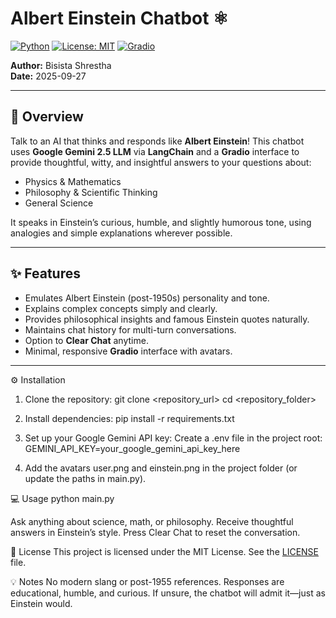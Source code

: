 # Albert Einstein Chatbot ⚛️

[![Python](https://img.shields.io/badge/python-3.9+-blue)](https://www.python.org/)
[![License: MIT](https://img.shields.io/badge/License-MIT-yellow.svg)](LICENSE)
[![Gradio](https://img.shields.io/badge/Gradio-UI-success)](https://gradio.app/)

**Author:** Bisista Shrestha  
**Date:** 2025-09-27  

---

## 🚀 Overview
Talk to an AI that thinks and responds like **Albert Einstein**! This chatbot uses **Google Gemini 2.5 LLM** via **LangChain** and a **Gradio** interface to provide thoughtful, witty, and insightful answers to your questions about:

- Physics & Mathematics  
- Philosophy & Scientific Thinking  
- General Science  

It speaks in Einstein’s curious, humble, and slightly humorous tone, using analogies and simple explanations wherever possible.

---

## ✨ Features
- Emulates Albert Einstein (post-1950s) personality and tone.  
- Explains complex concepts simply and clearly.  
- Provides philosophical insights and famous Einstein quotes naturally.  
- Maintains chat history for multi-turn conversations.  
- Option to **Clear Chat** anytime.  
- Minimal, responsive **Gradio** interface with avatars.  

---
⚙️ Installation

1. Clone the repository:
git clone <repository_url>
cd <repository_folder>

2. Install dependencies: 
pip install -r requirements.txt

3. Set up your Google Gemini API key:
Create a .env file in the project root:
GEMINI_API_KEY=your_google_gemini_api_key_here

4. Add the avatars user.png and einstein.png in the project folder (or update the paths in main.py).

💻 Usage
python main.py

Ask anything about science, math, or philosophy.
Receive thoughtful answers in Einstein’s style.
Press Clear Chat to reset the conversation.

📜 License
This project is licensed under the MIT License. See the [LICENSE](LICENSE) file.

💡 Notes
No modern slang or post-1955 references.
Responses are educational, humble, and curious.
If unsure, the chatbot will admit it—just as Einstein would.




